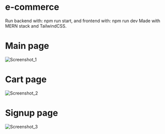 # e-commerce
Run backend with: npm run start, and frontend with: npm run dev
Made with MERN stack and TailwindCSS.
# Main page
![Screenshot_1](https://user-images.githubusercontent.com/108176604/216184632-481bc902-7c81-482b-ad4d-f338ee9580a1.png)
# Cart page
![Screenshot_2](https://user-images.githubusercontent.com/108176604/216184722-9c12c123-bb8a-4dbb-8505-74d6bb830658.png)
# Signup page
![Screenshot_3](https://user-images.githubusercontent.com/108176604/216184752-802d6349-984e-4ae9-bb58-1f76b38b6a44.png)
